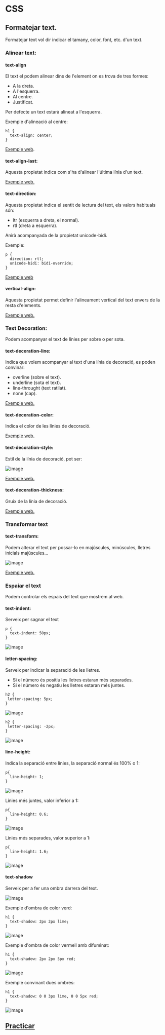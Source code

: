 # CSS

## Formatejar text.

Formatejar text vol dir indicar el tamany, color, font, etc. d'un text.

### Alinear text:

#### text-align

El text el podem alinear dins de l'element on es trova de tres formes:
- A la dreta.
- A l'esquerra.
- Al centre.
- Justificat.

Per defecte un text estarà alineat a l'esquerra.

Exemple d'alineació al centre:

```
h1 {
  text-align: center;
}
```

[Exemple web](https://www.w3schools.com/css/tryit.asp?filename=trycss_text-align).

#### text-align-last:

Aquesta propietat indica com s'ha d'alinear l'última línia d'un text.

[Exemple web.](https://www.w3schools.com/css/tryit.asp?filename=trycss_text-align-last)

#### text-direction:

Aquesta propietat indica el sentit de lectura del text, els valors habituals són:
- ltr (esquerra a dreta, el normal).
- rtl (dreta a esquerra).

Anirà acompanyada de la propietat unicode-bidi.

Exemple:

```
p {
  direction: rtl;
  unicode-bidi: bidi-override;
}
```
[Exemple web](https://www.w3schools.com/css/tryit.asp?filename=trycss_text_direction)

#### vertical-align:

Aquesta propietat permet definir l'alineament vertical del text envers de la resta d'elements.

[Exemple web.](https://www.w3schools.com/css/tryit.asp?filename=trycss_vertical-align)

### Text Decoration:

Podem acompanyar el text de línies per sobre o per sota.

#### text-decoration-line:

Indica que volem acompanyar al text d'una línia de decoració, es poden convinar:
- overline (sobre el text).
- underline (sota el text).
- line-throught (text ratllat).
- none (cap).

[Exemple web.](https://www.w3schools.com/css/tryit.asp?filename=trycss_text-decoration-line)

#### text-decoration-color:

Indica el color de les línies de decoració.

[Exemple web.](https://www.w3schools.com/css/css_text_decoration.asp)

#### text-decoration-style:

Estil de la línia de decoració, pot ser:

![image](https://user-images.githubusercontent.com/110727546/219400091-5dcba430-d2a0-496d-8048-aa472efec2b5.png)

[Exemple web.](https://www.w3schools.com/cssref/playdemo.php?filename=playcss_text-decoration-style)

#### text-decoration-thickness:

Gruix de la línia de decoració.

[Exemple web.](https://www.w3schools.com/css/tryit.asp?filename=trycss_text-decoration-thickness)

### Transformar text

#### text-transform:

Podem alterar el text per possar-lo en majúscules, minúscules, lletres inicials majúscules...

![image](https://user-images.githubusercontent.com/110727546/219403284-00f4041a-6ed6-490a-ae18-af249e8ee29d.png)

[Exemple web.](https://www.w3schools.com/css/tryit.asp?filename=trycss_text-transform)

### Espaiar el text

Podem controlar els espais del text que mostrem al web.

#### text-indent:

Serveix per sagnar el text 

```
p {
  text-indent: 50px;
}
```

![image](https://user-images.githubusercontent.com/110727546/219404384-4d189bbb-128a-40eb-b158-a49761b6f288.png)

#### letter-spacing:

Serveix per indicar la separació de les lletres.
- Si el número és positiu les lletres estaran més separades.
- Si el número és negatiu les lletres estaran més juntes.

 ```
 h2 {
  letter-spacing: 5px;
}
 ```
![image](https://user-images.githubusercontent.com/110727546/219405797-39bdb88d-5cd5-49aa-90c9-2c8adb80067d.png)

 ```
 h2 {
  letter-spacing: -2px;
}
 ```
![image](https://user-images.githubusercontent.com/110727546/219405631-5878942d-b98a-4357-ac52-f8089869f6d5.png)

#### line-height:

Indica la separació entre línies, la separació normal és 100% o 1:

```
p{
  line-height: 1;
}
```

![image](https://user-images.githubusercontent.com/110727546/219406853-38709f85-1ef5-414d-9b03-f7ca1b24f846.png)

Línies més juntes, valor inferior a 1:

```
p{
  line-height: 0.6;
}
```

![image](https://user-images.githubusercontent.com/110727546/219407069-ea9a4040-945c-4eaa-adbe-4ece98e3b00f.png)

Línies més separades, valor superior a 1:

```
p{
  line-height: 1.6;
}
```

![image](https://user-images.githubusercontent.com/110727546/219407190-d267c47a-95aa-476d-9f8d-3badeb92a48a.png)

#### text-shadow

Serveix per a fer una ombra darrera del text.

![image](https://user-images.githubusercontent.com/110727546/219408126-f2cfc4f0-4cbc-49b7-ab21-66566ceaf0c4.png)

Exemple d'ombra de color verd:

```
h1 {
  text-shadow: 2px 2px lime;
}
```

![image](https://user-images.githubusercontent.com/110727546/219407712-67b26ff4-8016-4f67-ba07-4472c287365c.png)

Exemple d'ombra de color vermell amb difuminat:

```
h1 {
  text-shadow: 2px 2px 5px red;
}
```

![image](https://user-images.githubusercontent.com/110727546/219408966-1e1d275b-45a4-4447-8f8f-bd64436d3049.png)

Exemple convinant dues ombres:

```
h1 {
  text-shadow: 0 0 3px lime, 0 0 5px red;
}
```

![image](https://user-images.githubusercontent.com/110727546/219409305-0d617230-9717-4525-aa77-17bde4305ce4.png)

## [Practicar](https://www.w3schools.com/css/exercise.asp?filename=exercise_text1)






